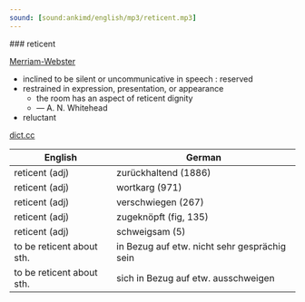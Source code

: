 ```yaml
---
sound: [sound:ankimd/english/mp3/reticent.mp3]
---
```


\### reticent

[Merriam-Webster](https://www.merriam-webster.com/dictionary/reticent)

- inclined to be silent or uncommunicative in speech : reserved
- restrained in expression, presentation, or appearance
    - the room has an aspect of reticent dignity
    - — A. N. Whitehead
- reluctant

[dict.cc](https://www.dict.cc/reticent)

| English        | German       |
| -------------- | ------------ |
| reticent (adj) | zurückhaltend (1886) |
| reticent (adj) | wortkarg (971) |
| reticent (adj) | verschwiegen (267) |
| reticent (adj) | zugeknöpft (fig, 135) |
| reticent (adj) | schweigsam (5) |
| to be reticent about sth. | in Bezug auf etw. nicht sehr gesprächig sein |
| to be reticent about sth. | sich in Bezug auf etw. ausschweigen |

